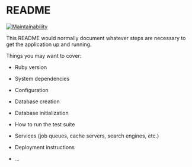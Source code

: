 # README

[![Maintainability](https://api.codeclimate.com/v1/badges/0fe8c6fb756afa51acfa/maintainability)](https://codeclimate.com/github/sharonshaji/demo_pro/maintainability)

This README would normally document whatever steps are necessary to get the
application up and running.

Things you may want to cover:

* Ruby version

* System dependencies

* Configuration

* Database creation

* Database initialization

* How to run the test suite

* Services (job queues, cache servers, search engines, etc.)

* Deployment instructions

* ...
